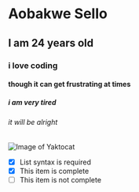 # Aobakwe Sello
## I am 24 years old
### i love coding
#### though it can get frustrating at times
##### i am very tired 
###### it will be alright 

![Image of Yaktocat](https://octodex.github.com/images/yaktocat.png)

- [x] List syntax is required
- [x] This item is complete
- [ ] This item is not complete
